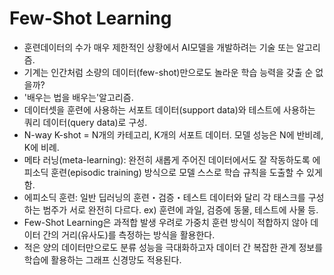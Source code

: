 # Few-Shot Learning

-  훈련데이터의 수가 매우 제한적인 상황에서 AI모델을 개발하려는 기술 또는 알고리즘.
-  기계는 인간처럼 소량의 데이터(few-shot)만으로도 놀라운 학습 능력을 갖출 순 없을까?
-  '배우는 법을 배우는'알고리즘.
-  데이터셋을 훈련에 사용하는 서포트 데이터(support data)와 테스트에 사용하는 쿼리 데이터(query data)로 구성.
-  N-way K-shot = N개의 카테고리, K개의 서포트 데이터. 모델 성능은 N에 반비례, K에 비례.
-  메타 러닝(meta-learning): 완전히 새롭게 주어진 데이터에서도 잘 작동하도록 에피소딕 훈련(episodic training) 방식으로 모델 스스로 학습 규칙을 도출할 수 있게 함.
-  에피소딕 훈련: 일반 딥러닝의 훈련・검증・테스트 데이터와 달리 각 태스크를 구성하는 범주가 서로 완전히 다르다. ex) 훈련에 과일, 검증에 동물, 테스트에 사물 등.
-  Few-Shot Learning은 과적합 발생 우려로 가중치 훈련 방식이 적합하지 않아 데이터 간의 거리(유사도)를 측정하는 방식을 활용한다.
-  적은 양의 데이터만으로도 분류 성능을 극대화하고자 데이터 간 복잡한 관계 정보를 학습에 활용하는 그래프 신경망도 적용된다.
